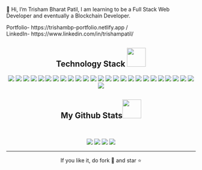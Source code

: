 👋 Hi, I’m Trisham Bharat Patil, I am learning to be a Full Stack Web Developer and eventually a Blockchain Developer.
<p>Portfolio- https://trishambp-portfolio.netlify.app /<br>
LinkedIn- https://www.linkedin.com/in/trishampatil/</p>

<h2 align="center">Technology Stack <img src="https://github.com/ritik307/ritik307/blob/main/images/laptop.gif" width="50"></h2>

<p align="center">
<img src="https://img.shields.io/badge/-C++-1572B6?style=flat-square&logo=cpp"/>
<img src="https://img.shields.io/badge/-HTML5-94B49F?style=flat-square&logo=html5&logoColor=white"/>
<img src="https://img.shields.io/badge/-CSS3-94B49F?style=flat-square&logo=css3"/>
<img src="https://img.shields.io/badge/-Bootstrap-94B49F?style=flat-square&logo=bootstrap"/>
<img src="https://img.shields.io/badge/-JavaScript-black?style=flat-square&logo=javascript"/>
<img src="https://img.shields.io/badge/-jQuery-black?style=flat-square&logo=jQuery"/>
<img src="https://img.shields.io/badge/-Jest-black?style=flat-square&logo=jest"/>
<img src="https://img.shields.io/badge/-Mongo DB-495C83?style=flat-square&logo=mongodb"/>
<img src="https://img.shields.io/badge/-Express-495C83?style=flat-square&logo=express"/>
<img src="https://img.shields.io/badge/-React JS-495C83?style=flat-square&logo=react"/>
<img src="https://img.shields.io/badge/-Node JS-495C83?style=flat-square&logo=node"/>
<img src="https://img.shields.io/badge/-PHP-EAE509?style=flat-square&logo=php"/>
<img src="https://img.shields.io/badge/-MySQL-EAE509?style=flat-square&logo=sql"/>  
<img src="https://img.shields.io/badge/-Python-black?style=flat-square&logo=python"/>
<img src="https://img.shields.io/badge/-PyCharm-black?style=flat-square&logo=pycharm"/>
<img src="https://img.shields.io/badge/-django-black?style=flat-square&logo=django"/>  
<img src="https://img.shields.io/badge/-Java-ECB390?style=flat-square&logo=java"/>
<img src="https://img.shields.io/badge/-Eclipse IDE-ECB390?style=flat-square&logo=eclipse"/>
<img src="https://img.shields.io/badge/-MATLAB-black?style=flat-square&logo=matlab"/>
<img src="https://img.shields.io/badge/-Solidity-black?style=flat-square&logo=solidity"/>
<img src="https://img.shields.io/badge/-Git-black?style=flat-square&logo=git"/>
<img src="https://img.shields.io/badge/-GitHub-black?style=flat-square&logo=github"/>
<img src="https://img.shields.io/badge/-Ubuntu-black?style=flat-square&logo=ubuntu"/>
<img src="https://img.shields.io/badge/-REST API-black?style=flat-square&logo=rest"/>
<img src="https://img.shields.io/badge/-Postman-black?style=flat-square&logo=postman"/>
<img src="https://img.shields.io/badge/-Heroku-black?style=flat-square&logo=heroku"/>
</p>

<h2 align="center">
  My Github Stats<img src="https://media.giphy.com/media/VgCDAzcKvsR6OM0uWg/giphy.gif" width="50">
</h2>
<br>
<p align = "center">
  <img  src = "https://github-readme-stats.vercel.app/api?username=TrishamBP&show_icons=true&theme=radical&line_height=27">
  <img src = "https://github-readme-stats.vercel.app/api/top-langs/?username=TrishamBP&hide=html,css,java,shaderlab,kotlin,hlsl&theme=radical">
  <img  src = "[https://github-readme-stats.vercel.app/api?username=TrishamBP&show_icons=true&theme=radical&line_height=27]
</p>

<p align = "center">
   <img  src="https://github-readme-streak-stats.herokuapp.com/?user=TrishamBP&show_icons=true&locale=en&layout=compact&theme=radical&line_height=0" />
</p> 
<hr>
<p align="center">If you like it, do fork 🍴 and star ⭐</p>

